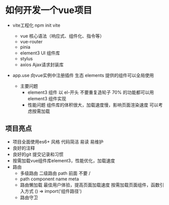 # 如何开发一个vue项目
- vite工程化
    npm init vite
  - vue 核心语法（响应式、组件化、指令等）
  - vue-router
  - pinia
  - element3  UI 组件库
  - stylus
  - axios Ajax请求封装库

- app.use
  向vue实例中注册插件 生态 
  elements 提供的组件可以全局使用
   - 主要问题
     - element3 组件 以 el-开头
       不要重复造轮子 70% 的功能都可以用 element3 组件实现
     - 性能问题
       组件库的体积很大，加载速度慢，影响页面渲染速度
       可以考虑按需加载
## 项目亮点 
- 项目全面使用es6+ 风格
  代码简洁 易读 易维护
- 良好的注释
- 良好的git 提交记录和习惯
- 按需加载vue组件库element3，性能优化，加载速度
- 路由
  - 多级路由
    二级路由 path 前面 不要 /
  - path component name meta
  - 路由懒加载
    最佳用户体验，提高页面加载速度
    按需加载页面组件，函数引入方式 () => import('组件路径')
  - 路由守卫